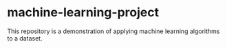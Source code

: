 # machine-learning-project
This repository is a demonstration of applying machine learning algorithms to a dataset. 
